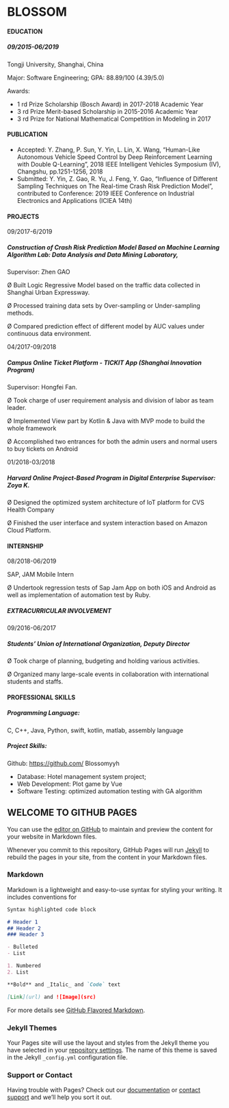 # BLOSSOM

#### EDUCATION

##### 09/2015-06/2019

Tongji University, Shanghai, China 

Major: Software Engineering; GPA: 88.89/100 (4.39/5.0) 

Awards: 

- 1 rd Prize Scholarship (Bosch Award) in 2017-2018 Academic Year
- 3 rd Prize Merit-based Scholarship in 2015-2016 Academic Year
- 3 rd Prize for National Mathematical Competition in Modeling in 2017

#### PUBLICATION

- Accepted: Y. Zhang, P. Sun, Y. Yin, L. Lin, X. Wang, “Human-Like Autonomous Vehicle Speed Control by Deep Reinforcement Learning with Double Q-Learning”, 2018 IEEE Intelligent Vehicles Symposium (IV), Changshu, pp.1251-1256, 2018 
- Submitted: Y. Yin, Z. Gao, R. Yu, J. Feng, Y. Gao, “Influence of Different Sampling Techniques on The Real-time Crash Risk Prediction Model”, contributed to Conference: 2019 IEEE Conference on Industrial Electronics and Applications (ICIEA 14th)

#### PROJECTS

09/2017-6/2019

##### Construction of Crash Risk Prediction Model Based on Machine Learning Algorithm Lab: Data Analysis and Data Mining Laboratory, 

Supervisor: Zhen GAO 

Ø Built Logic Regressive Model based on the traffic data collected in Shanghai Urban Expressway.

Ø Processed training data sets by Over-sampling or Under-sampling methods.

Ø Compared prediction effect of different model by AUC values under continuous data environment. 

04/2017-09/2018 

##### Campus Online Ticket Platform - TICKIT App (Shanghai Innovation Program) 

Supervisor: Hongfei Fan.

Ø Took charge of user requirement analysis and division of labor as team leader.

Ø Implemented View part by Kotlin & Java with MVP mode to build the whole framework

 Ø Accomplished two entrances for both the admin users and normal users to buy tickets on Android 

01/2018-03/2018

##### Harvard Online Project-Based Program in Digital Enterprise Supervisor: Zoya K.

Ø Designed the optimized system architecture of IoT platform for CVS Health Company 

Ø Finished the user interface and system interaction based on Amazon Cloud Platform.

#### INTERNSHIP

08/2018-06/2019 

SAP, JAM Mobile Intern

 Ø Undertook regression tests of Sap Jam App on both iOS and Android as well as implementation of automation test by Ruby.

##### EXTRACURRICULAR INVOLVEMENT

09/2016-06/2017 

##### Students’ Union of International Organization, Deputy Director 

Ø Took charge of planning, budgeting and holding various activities.

Ø Organized many large-scale events in collaboration with international students and staffs.

#### PROFESSIONAL SKILLS

##### Programming Language:

 C, C++, Java, Python, swift, kotlin, matlab, assembly language 

##### Project Skills: 

Github: https://github.com/ Blossomyyh 

- Database: Hotel management system project; 
- Web Development: Plot game by Vue
- Software Testing: optimized automation testing with GA algorithm







## WELCOME TO GITHUB PAGES

You can use the [editor on GitHub](https://github.com/Blossomyyh/blossomyyh.github.io/edit/master/README.md) to maintain and preview the content for your website in Markdown files.

Whenever you commit to this repository, GitHub Pages will run [Jekyll](https://jekyllrb.com/) to rebuild the pages in your site, from the content in your Markdown files.

### Markdown

Markdown is a lightweight and easy-to-use syntax for styling your writing. It includes conventions for

```markdown
Syntax highlighted code block

# Header 1
## Header 2
### Header 3

- Bulleted
- List

1. Numbered
2. List

**Bold** and _Italic_ and `Code` text

[Link](url) and ![Image](src)
```

For more details see [GitHub Flavored Markdown](https://guides.github.com/features/mastering-markdown/).

### Jekyll Themes

Your Pages site will use the layout and styles from the Jekyll theme you have selected in your [repository settings](https://github.com/Blossomyyh/blossomyyh.github.io/settings). The name of this theme is saved in the Jekyll `_config.yml` configuration file.

### Support or Contact

Having trouble with Pages? Check out our [documentation](https://help.github.com/categories/github-pages-basics/) or [contact support](https://github.com/contact) and we’ll help you sort it out.
